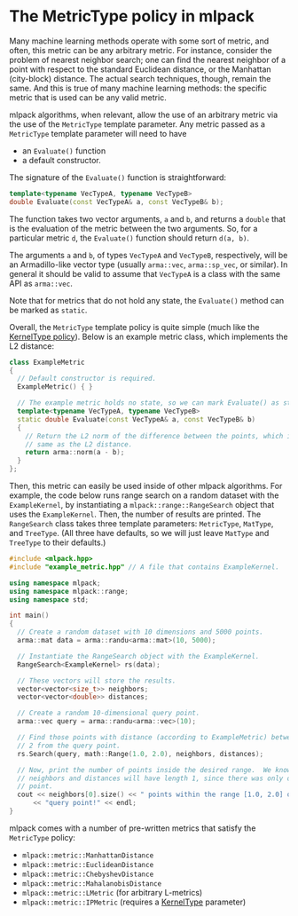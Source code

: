 # The MetricType policy in mlpack

Many machine learning methods operate with some sort of metric, and often, this
metric can be any arbitrary metric.  For instance, consider the problem of
nearest neighbor search; one can find the nearest neighbor of a point with
respect to the standard Euclidean distance, or the Manhattan (city-block)
distance.  The actual search techniques, though, remain the same.  And this is
true of many machine learning methods: the specific metric that is used can be
any valid metric.

mlpack algorithms, when relevant, allow the use of an arbitrary metric via the
use of the `MetricType` template parameter.  Any metric passed as a `MetricType`
template parameter will need to have

 - an `Evaluate()` function
 - a default constructor.

The signature of the `Evaluate()` function is straightforward:

```c++
template<typename VecTypeA, typename VecTypeB>
double Evaluate(const VecTypeA& a, const VecTypeB& b);
```

The function takes two vector arguments, `a` and `b`, and returns a `double`
that is the evaluation of the metric between the two arguments.  So, for a
particular metric `d`, the `Evaluate()` function should return `d(a, b)`.

The arguments `a` and `b`, of types `VecTypeA` and `VecTypeB`, respectively,
will be an Armadillo-like vector type (usually `arma::vec`, `arma::sp_vec`, or
similar).  In general it should be valid to assume that `VecTypeA` is a class
with the same API as `arma::vec`.

Note that for metrics that do not hold any state, the `Evaluate()` method can
be marked as `static`.

Overall, the `MetricType` template policy is quite simple (much like the
[KernelType policy](kerneltype.md)).  Below is an example metric class, which
implements the L2 distance:

```c++
class ExampleMetric
{
  // Default constructor is required.
  ExampleMetric() { }

  // The example metric holds no state, so we can mark Evaluate() as static.
  template<typename VecTypeA, typename VecTypeB>
  static double Evaluate(const VecTypeA& a, const VecTypeB& b)
  {
    // Return the L2 norm of the difference between the points, which is the
    // same as the L2 distance.
    return arma::norm(a - b);
  }
};
```

Then, this metric can easily be used inside of other mlpack algorithms.  For
example, the code below runs range search on a random dataset with the
`ExampleKernel`, by instantiating a `mlpack::range::RangeSearch` object that
uses the `ExampleKernel`.  Then, the number of results are printed.  The
`RangeSearch` class takes three template parameters: `MetricType`, `MatType`,
and `TreeType`.  (All three have defaults, so we will just leave `MatType` and
`TreeType` to their defaults.)

```c++
#include <mlpack.hpp>
#include "example_metric.hpp" // A file that contains ExampleKernel.

using namespace mlpack;
using namespace mlpack::range;
using namespace std;

int main()
{
  // Create a random dataset with 10 dimensions and 5000 points.
  arma::mat data = arma::randu<arma::mat>(10, 5000);

  // Instantiate the RangeSearch object with the ExampleKernel.
  RangeSearch<ExampleKernel> rs(data);

  // These vectors will store the results.
  vector<vector<size_t>> neighbors;
  vector<vector<double>> distances;

  // Create a random 10-dimensional query point.
  arma::vec query = arma::randu<arma::vec>(10);

  // Find those points with distance (according to ExampleMetric) between 1 and
  // 2 from the query point.
  rs.Search(query, math::Range(1.0, 2.0), neighbors, distances);

  // Now, print the number of points inside the desired range.  We know that
  // neighbors and distances will have length 1, since there was only one query
  // point.
  cout << neighbors[0].size() << " points within the range [1.0, 2.0] of the "
      << "query point!" << endl;
}
```

mlpack comes with a number of pre-written metrics that satisfy the `MetricType`
policy:

 - `mlpack::metric::ManhattanDistance`
 - `mlpack::metric::EuclideanDistance`
 - `mlpack::metric::ChebyshevDistance`
 - `mlpack::metric::MahalanobisDistance`
 - `mlpack::metric::LMetric` (for arbitrary L-metrics)
 - `mlpack::metric::IPMetric` (requires a [KernelType](kerneltype.md) parameter)

